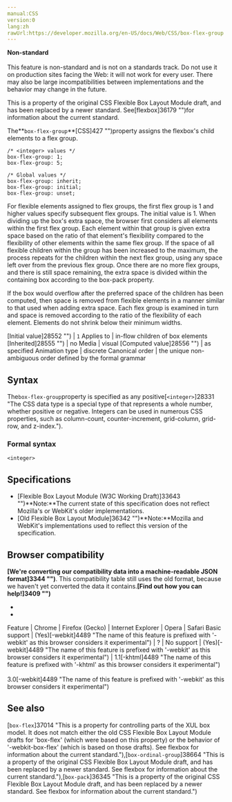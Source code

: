 ```yaml
---
manual:CSS
version:0
lang:zh
rawUrl:https://developer.mozilla.org/en-US/docs/Web/CSS/box-flex-group
---
```






**Non-standard**<br></br>This feature is non-standard and is not on a standards track. Do not use it on production sites facing the Web: it will not work for every user. There may also be large incompatibilities between implementations and the behavior may change in the future.





This is a property of the original CSS Flexible Box Layout Module draft, and has been replaced by a newer standard. See[flexbox]36179 "")for information about the current standard.



The**`box-flex-group`**[CSS]427 "")property assigns the flexbox&#39;s child elements to a flex group.


```
/* <integer> values */
box-flex-group: 1;
box-flex-group: 5;

/* Global values */
box-flex-group: inherit;
box-flex-group: initial;
box-flex-group: unset;
```


For flexible elements assigned to flex groups, the first flex group is 1 and higher values specify subsequent flex groups. The initial value is 1. When dividing up the box&#39;s extra space, the browser first considers all elements within the first flex group. Each element within that group is given extra space based on the ratio of that element&#39;s flexibility compared to the flexibility of other elements within the same flex group. If the space of all flexible children within the group has been increased to the maximum, the process repeats for the children within the next flex group, using any space left over from the previous flex group. Once there are no more flex groups, and there is still space remaining, the extra space is divided within the containing box according to the box-pack property.



If the box would overflow after the preferred space of the children has been computed, then space is removed from flexible elements in a manner similar to that used when adding extra space. Each flex group is examined in turn and space is removed according to the ratio of the flexibility of each element. Elements do not shrink below their minimum widths.


[Initial value]28552 "") | `1` 
Applies to | in-flow children of box elements 
[Inherited]28555 "") | no 
Media | visual 
[Computed value]28556 "") | as specified 
Animation type | discrete 
Canonical order | the unique non-ambiguous order defined by the formal grammar 


## Syntax<a name="Syntax"></a>


The`box-flex-group`property is specified as any positive[`<integer>`]28331 "The <integer> CSS data type is a special type of <number> that represents a whole number, whether positive or negative. Integers can be used in numerous CSS properties, such as column-count, counter-increment, grid-column, grid-row, and z-index.").


### Formal syntax<a name="Formal_syntax"></a>

```
<integer>
```

## Specifications<a name="Specifications"></a>

* [Flexible Box Layout Module (W3C Working Draft)]33643 "")**Note:**The current state of this specification does not reflect Mozilla&#39;s or WebKit&#39;s older implementations.
* [Old Flexible Box Layout Module]36342 "")**Note:**Mozilla and WebKit&#39;s implementations used to reflect this version of the specification.

## Browser compatibility<a name="Browser_compatibility"></a>


**[We&#39;re converting our compatibility data into a machine-readable JSON format]3344 "")**. This compatibility table still uses the old format, because we haven&#39;t yet converted the data it contains.**[Find out how you can help!]3409 "")**


* 
* 

Feature | Chrome | Firefox (Gecko) | Internet Explorer | Opera | Safari 
Basic support | (Yes)[-webkit]4489 "The name of this feature is prefixed with '-webkit' as this browser considers it experimental") | ? | No support | (Yes)[-webkit]4489 "The name of this feature is prefixed with '-webkit' as this browser considers it experimental") | 1.1[-khtml]4489 "The name of this feature is prefixed with '-khtml' as this browser considers it experimental")<br></br>3.0[-webkit]4489 "The name of this feature is prefixed with '-webkit' as this browser considers it experimental") 




## See also<a name="See_also"></a>


[`box-flex`]37014 "This is a property for controlling parts of the XUL box model. It does not match either the old CSS Flexible Box Layout Module drafts for 'box-flex' (which were based on this property) or the behavior of '-webkit-box-flex' (which is based on those drafts). See flexbox for information about the current standard."),[`box-ordinal-group`]38664 "This is a property of the original CSS Flexible Box Layout Module draft, and has been replaced by a newer standard. See flexbox for information about the current standard."),[`box-pack`]36345 "This is a property of the original CSS Flexible Box Layout Module draft, and has been replaced by a newer standard. See flexbox for information about the current standard.")




